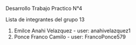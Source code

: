 Desarrollo Trabajo Practico N°4

Lista de integrantes del grupo 13
1. Emilce Anahi Velazquez - user: anahivelazquez1
2. Ponce Franco Camilo - user: FrancoPonce579
